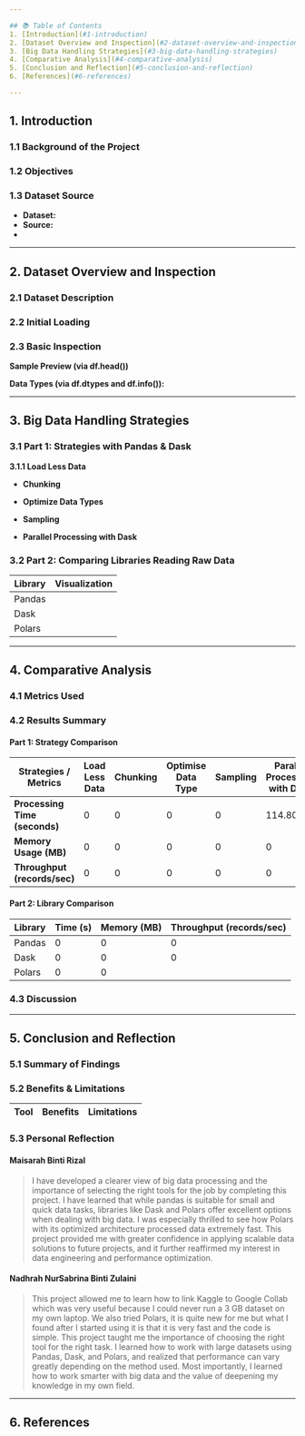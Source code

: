 ```yaml
---

## 📚 Table of Contents
1. [Introduction](#1-introduction)
2. [Dataset Overview and Inspection](#2-dataset-overview-and-inspection)
3. [Big Data Handling Strategies](#3-big-data-handling-strategies)
4. [Comparative Analysis](#4-comparative-analysis)
5. [Conclusion and Reflection](#5-conclusion-and-reflection)
6. [References](#6-references)

---
```


## 1. Introduction

### 1.1 Background of the Project


### 1.2 Objectives


### 1.3 Dataset Source
- **Dataset:** 
- **Source:** 
- 

---

## 2. Dataset Overview and Inspection

### 2.1 Dataset Description


### 2.2 Initial Loading


### 2.3 Basic Inspection

**Sample Preview (via df.head())**


**Data Types (via df.dtypes and df.info()):**

---

## 3. Big Data Handling Strategies

### 3.1 Part 1: Strategies with Pandas & Dask
**3.1.1 Load Less Data**<br>

- **Chunking**<br>


- **Optimize Data Types**<br>


- **Sampling**<br>


- **Parallel Processing with Dask**<br>


### 3.2 Part 2: Comparing Libraries Reading Raw Data


| Library | Visualization |
|---------|---------------|
| Pandas  |  |  
| Dask    |  | 
| Polars  |  |

---

## 4. Comparative Analysis

### 4.1 Metrics Used


### 4.2 Results Summary

#### Part 1: Strategy Comparison

| **Strategies / Metrics**      | **Load Less Data** | **Chunking** | **Optimise Data Type** | **Sampling** | **Parallel Processing with Dask** |
|------------------------------|--------------------|--------------|------------------------|--------------|-------------------------------|
| **Processing Time (seconds)** | 0            | 0      | 0                | 0       | 114.8009                     |
| **Memory Usage (MB)**        | 0            | 0      | 0                | 0        | 0                      |
| **Throughput (records/sec)** | 0         | 0    | 0             | 0    | 0                    |


#### Part 2: Library Comparison

| Library  | Time (s) | Memory (MB) | Throughput (records/sec)       |
|----------|----------|-------------|--------------------------------|
| Pandas   | 0 | 0     | 0                    |
| Dask     | 0   | 0     | 0                 |
| Polars   | 0   | 0      |                      |

### 4.3 Discussion

---

## 5. Conclusion and Reflection

### 5.1 Summary of Findings


### 5.2 Benefits & Limitations

| Tool     | Benefits                                  | Limitations                                |
|----------|-------------------------------------------|--------------------------------------------

### 5.3 Personal Reflection

#### Maisarah Binti Rizal
> I have developed a clearer view of big data processing and the importance of selecting the right tools for the job by completing this project. I have learned that while pandas is suitable for small and quick data tasks, libraries like Dask and Polars offer excellent options when dealing with big data. I was especially thrilled to see how Polars with its optimized architecture processed data extremely fast. This project provided me with greater confidence in applying scalable data solutions to future projects, and it further reaffirmed my interest in data engineering and performance optimization.<br>

#### Nadhrah NurSabrina Binti Zulaini
> This project allowed me to learn how to link Kaggle to Google Collab which was very useful because I could never run a 3 GB dataset on my own laptop. We also tried Polars, it is quite new for me but what I found after I started using it is that it is very fast and the code is simple. This project taught me the importance of choosing the right tool for the right task. I learned how to work with large datasets using Pandas, Dask, and Polars, and realized that performance can vary greatly depending on the method used. Most importantly, I learned how to work smarter with big data and the value of deepening my knowledge in my own field.<br>

---
## 6. References




